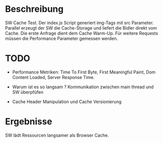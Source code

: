 # Beschreibung
SW Cache Test. Der index.js Script generiert img-Tags mit src Parameter. Parallel erzeugt der SW die Cache-Storage und liefert die Bidler direkt vom Cache. 
Die erste Anfrage dient dem Cache Warm-Up. Für weitere Requests müssen die Performance Parameter gemessen werden. 



# TODO

- Performance Metriken: Time To First Byte, First Meaningful Paint, Dom Content Loaded, Server Response Time.

- Warum ist es so langsam ? Kommunikation zwischen main thread und SW überpfüfen
- Cache Header Manipulation und Cache Versionierung
 
# Ergebnisse
SW lädt Ressourcen langsamer als Browser Cache.
